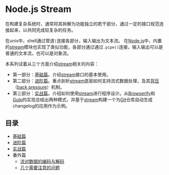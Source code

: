 # Node.js Stream
在构建复杂系统时，通常将其拆解为功能独立的若干部分，通过一定的接口规范连接起来，以共同完成较复杂的任务。

在unix中，shell通过管道`|`连接各部分，输入输出为文本流。
在[Node.js]中，内置的[stream]模块也实现了类似功能，各部分通过通过`.pipe()`连接，输入输出可以是普通的文本流，也可以是对象流。

本系列试着从三个方面介绍[stream]相关的内容：
* 第一部分：[基础篇]。介绍[stream]接口的基本使用。
* 第二部分：[进阶篇]。重点剖析[stream]底层如何支持流式数据处理，及其[背压]（[back pressure]）机制。
* 第三部分：[实战篇]。介绍如何使用[stream]进行程序设计。从[Browserify]和[Gulp]的实现总结出两种模式，并基于[stream]构建一个为[Git]仓库自动生成changelog的应用作为示例。

## 目录

- [基础篇]
- [进阶篇]
- [实战篇]
- 番外篇
  - [流对数据的编码与解码](extra/encoding.md)
  - [几个需要注意的问题](extra/bonus.md)

[背压]: http://baike.baidu.com/view/1036778.htm
[back pressure]: https://en.wikipedia.org/wiki/Back_pressure
[Browserify]: https://github.com/substack/node-browserify
[Gulp]: https://github.com/gulpjs/gulp
[Git]: https://git-scm.com/
[Node.js]: https://nodejs.org/
[stream]: https://nodejs.org/api/stream.html

[基础篇]: basics/index.md
[进阶篇]: internals/index.md
[实战篇]: programming/index.md
